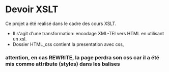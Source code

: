 # Devoir XSLT

Ce projet a été realisé dans le cadre des cours XSLT.
- Il s'agit d'une transformation: encodage XML-TEI vers HTML en utilisant un xsl.
- Dossier HTML_css contient la presentation avec css, 

### attention, en cas REWRITE, la page perdra son css car il a été mis comme attribute (styles) dans les balises













